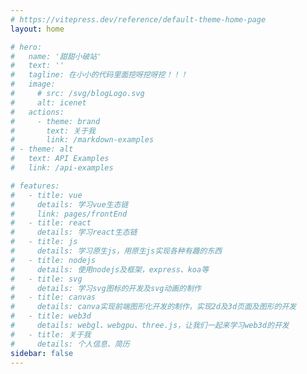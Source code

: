 ```yaml
---
# https://vitepress.dev/reference/default-theme-home-page
layout: home

# hero:
#   name: '甜甜小破站'
#   text: ''
#   tagline: 在小小的代码里面挖呀挖呀挖！！！
#   image:
#     # src: /svg/blogLogo.svg
#     alt: icenet
#   actions:
#     - theme: brand
#       text: 关于我
#       link: /markdown-examples
# - theme: alt
#   text: API Examples
#   link: /api-examples

# features:
#   - title: vue
#     details: 学习vue生态链
#     link: pages/frontEnd
#   - title: react
#     details: 学习react生态链
#   - title: js
#     details: 学习原生js，用原生js实现各种有趣的东西
#   - title: nodejs
#     details: 使用nodejs及框架，express、koa等
#   - title: svg
#     details: 学习svg图标的开发及svg动画的制作
#   - title: canvas
#     details: canva实现前端图形化开发的制作，实现2d及3d页面及图形的开发
#   - title: web3d
#     details: webgl、webgpu、three.js，让我们一起来学习web3d的开发
#   - title: 关于我
#     details: 个人信息、简历
sidebar: false
---
```


<!-- <girlRobot /> -->
<robot />
<homeFront />
<homePage />

<script lang="ts" setup>
  import homePage from './components/homePage.vue'
  import homeFront from './components/homeFront.vue'
  import robot from './components/robot.vue'
  // import girlRobot from './components/girlRobot.vue'
  import { onMounted, onUnmounted } from 'vue'
  import { useRoute } from 'vitepress'
  
  // 监控路由，只在首页禁用滚动
  const route = useRoute()
  
  const disableScroll = () => {
    if (route.path === '/') {
      document.documentElement.style.overflow = 'hidden'
      document.body.style.overflow = 'hidden'
    }
  }
  
  const enableScroll = () => {
    document.documentElement.style.overflow = ''
    document.body.style.overflow = ''
  }
  
  onMounted(() => {
    disableScroll()
  })
  
  onUnmounted(() => {
    enableScroll()
  })
</script>
<style lang="less">
  .is-home {
    padding-top: 0!important;
    
    /* 首页特有的样式 */
    &.VPContent, 
    & .VPContent {
      height: 100vh;
      overflow: hidden;
    }
    
    /* 嵌套选择器，限制只在首页生效 */
    & html, 
    & body {
      overflow: hidden !important;
      height: 100%;
    }
    
    .VPHome{ 
      margin-bottom: 0!important
    }
  }
  
  .VPFooter {
    display: none!important;
  }
</style>
